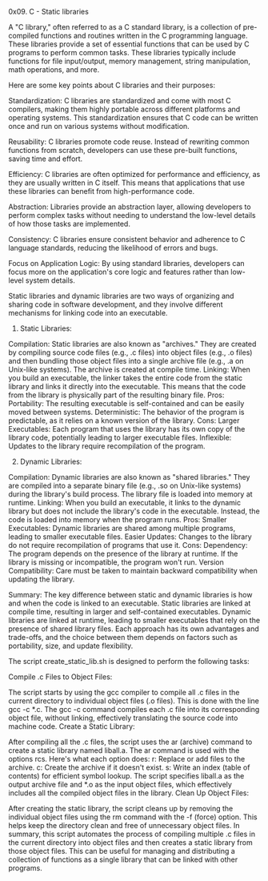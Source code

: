 0x09. C - Static libraries


A "C library," often referred to as a C standard library, is a collection of pre-compiled functions and routines written in the C programming language. These libraries provide a set of essential functions that can be used by C programs to perform common tasks. These libraries typically include functions for file input/output, memory management, string manipulation, math operations, and more.




Here are some key points about C libraries and their purposes:

Standardization: C libraries are standardized and come with most C compilers, making them highly portable across different platforms and operating systems. This standardization ensures that C code can be written once and run on various systems without modification.

Reusability: C libraries promote code reuse. Instead of rewriting common functions from scratch, developers can use these pre-built functions, saving time and effort.

Efficiency: C libraries are often optimized for performance and efficiency, as they are usually written in C itself. This means that applications that use these libraries can benefit from high-performance code.

Abstraction: Libraries provide an abstraction layer, allowing developers to perform complex tasks without needing to understand the low-level details of how those tasks are implemented.

Consistency: C libraries ensure consistent behavior and adherence to C language standards, reducing the likelihood of errors and bugs.

Focus on Application Logic: By using standard libraries, developers can focus more on the application's core logic and features rather than low-level system details.


Static libraries and dynamic libraries are two ways of organizing and sharing code in software development, and they involve different mechanisms for linking code into an executable.

1. Static Libraries:

Compilation: Static libraries are also known as "archives." They are created by compiling source code files (e.g., .c files) into object files (e.g., .o files) and then bundling those object files into a single archive file (e.g., .a on Unix-like systems). The archive is created at compile time.
Linking: When you build an executable, the linker takes the entire code from the static library and links it directly into the executable. This means that the code from the library is physically part of the resulting binary file.
Pros:
Portability: The resulting executable is self-contained and can be easily moved between systems.
Deterministic: The behavior of the program is predictable, as it relies on a known version of the library.
Cons:
Larger Executables: Each program that uses the library has its own copy of the library code, potentially leading to larger executable files.
Inflexible: Updates to the library require recompilation of the program.


2. Dynamic Libraries:

Compilation: Dynamic libraries are also known as "shared libraries." They are compiled into a separate binary file (e.g., .so on Unix-like systems) during the library's build process. The library file is loaded into memory at runtime.
Linking: When you build an executable, it links to the dynamic library but does not include the library's code in the executable. Instead, the code is loaded into memory when the program runs.
Pros:
Smaller Executables: Dynamic libraries are shared among multiple programs, leading to smaller executable files.
Easier Updates: Changes to the library do not require recompilation of programs that use it.
Cons:
Dependency: The program depends on the presence of the library at runtime. If the library is missing or incompatible, the program won't run.
Version Compatibility: Care must be taken to maintain backward compatibility when updating the library.


Summary: The key difference between static and dynamic libraries is how and when the code is linked to an executable. Static libraries are linked at compile time, resulting in larger and self-contained executables. Dynamic libraries are linked at runtime, leading to smaller executables that rely on the presence of shared library files. Each approach has its own advantages and trade-offs, and the choice between them depends on factors such as portability, size, and update flexibility.









The script create_static_lib.sh is designed to perform the following tasks:

Compile .c Files to Object Files:

The script starts by using the gcc compiler to compile all .c files in the current directory to individual object files (.o files). This is done with the line gcc -c *.c.
The gcc -c command compiles each .c file into its corresponding object file, without linking, effectively translating the source code into machine code.
Create a Static Library:

After compiling all the .c files, the script uses the ar (archive) command to create a static library named liball.a.
The ar command is used with the options rcs. Here's what each option does:
r: Replace or add files to the archive.
c: Create the archive if it doesn't exist.
s: Write an index (table of contents) for efficient symbol lookup.
The script specifies liball.a as the output archive file and *.o as the input object files, which effectively includes all the compiled object files in the library.
Clean Up Object Files:

After creating the static library, the script cleans up by removing the individual object files using the rm command with the -f (force) option. This helps keep the directory clean and free of unnecessary object files.
In summary, this script automates the process of compiling multiple .c files in the current directory into object files and then creates a static library from those object files. This can be useful for managing and distributing a collection of functions as a single library that can be linked with other programs.






